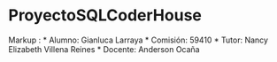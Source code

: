 # ProyectoSQLCoderHouse
 Markup : * Alumno: Gianluca Larraya
          * Comisión: 59410
          * Tutor: Nancy Elizabeth Villena Reines
          * Docente: Anderson Ocaña

